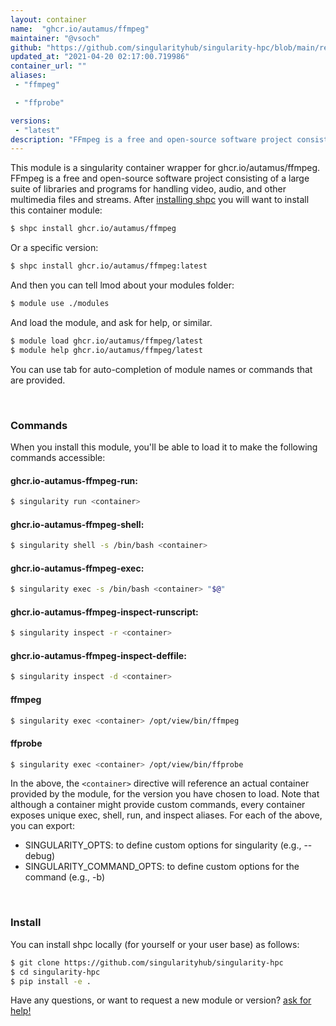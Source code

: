 ```yaml
---
layout: container
name:  "ghcr.io/autamus/ffmpeg"
maintainer: "@vsoch"
github: "https://github.com/singularityhub/singularity-hpc/blob/main/registry/ghcr.io/autamus/ffmpeg/container.yaml"
updated_at: "2021-04-20 02:17:00.719986"
container_url: ""
aliases:
 - "ffmpeg"

 - "ffprobe"

versions:
 - "latest"
description: "FFmpeg is a free and open-source software project consisting of a large suite of libraries and programs for handling video, audio, and other multimedia files and streams."
---
```


This module is a singularity container wrapper for ghcr.io/autamus/ffmpeg.
FFmpeg is a free and open-source software project consisting of a large suite of libraries and programs for handling video, audio, and other multimedia files and streams.
After [installing shpc](#install) you will want to install this container module:

```bash
$ shpc install ghcr.io/autamus/ffmpeg
```

Or a specific version:

```bash
$ shpc install ghcr.io/autamus/ffmpeg:latest
```

And then you can tell lmod about your modules folder:

```bash
$ module use ./modules
```

And load the module, and ask for help, or similar.

```bash
$ module load ghcr.io/autamus/ffmpeg/latest
$ module help ghcr.io/autamus/ffmpeg/latest
```

You can use tab for auto-completion of module names or commands that are provided.

<br>

### Commands

When you install this module, you'll be able to load it to make the following commands accessible:

#### ghcr.io-autamus-ffmpeg-run:

```bash
$ singularity run <container>
```

#### ghcr.io-autamus-ffmpeg-shell:

```bash
$ singularity shell -s /bin/bash <container>
```

#### ghcr.io-autamus-ffmpeg-exec:

```bash
$ singularity exec -s /bin/bash <container> "$@"
```

#### ghcr.io-autamus-ffmpeg-inspect-runscript:

```bash
$ singularity inspect -r <container>
```

#### ghcr.io-autamus-ffmpeg-inspect-deffile:

```bash
$ singularity inspect -d <container>
```


#### ffmpeg
       
```bash
$ singularity exec <container> /opt/view/bin/ffmpeg
```


#### ffprobe
       
```bash
$ singularity exec <container> /opt/view/bin/ffprobe
```



In the above, the `<container>` directive will reference an actual container provided
by the module, for the version you have chosen to load. Note that although a container
might provide custom commands, every container exposes unique exec, shell, run, and
inspect aliases. For each of the above, you can export:

 - SINGULARITY_OPTS: to define custom options for singularity (e.g., --debug)
 - SINGULARITY_COMMAND_OPTS: to define custom options for the command (e.g., -b)

<br>
  
### Install

You can install shpc locally (for yourself or your user base) as follows:

```bash
$ git clone https://github.com/singularityhub/singularity-hpc
$ cd singularity-hpc
$ pip install -e .
```

Have any questions, or want to request a new module or version? [ask for help!](https://github.com/singularityhub/singularity-hpc/issues)